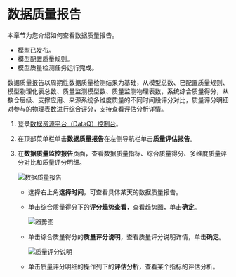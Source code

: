 # 数据质量报告

本章节为您介绍如何查看数据质量报告。

-   模型已发布。
-   模型配置质量规则。
-   模型质量检测任务运行完成。

数据质量报告以周期性数据质量检测结果为基础，从模型总数、已配置质量规则、模型物理化表总数、质量监测模型数、质量监测物理表数，系统综合质量得分，从数仓层级、支撑应用、来源系统多维度质量的不同时间段评分对比，质量评分明细对参与的物理表数进行综合评分，支持查看评估分析详情。

1.  登录[数据资源平台（DataQ）控制台](https://dataq.console.aliyun.com)。

2.  在顶部菜单栏单击**数据质量报告**在左侧导航栏单击**质量评估报告**。

3.  在**数据质量监控报告**页面，查看数据质量指标、综合质量得分、多维度质量评分对比和质量评分明细。

    ![数据质量报告](https://static-aliyun-doc.oss-accelerate.aliyuncs.com/assets/img/zh-CN/7219559951/p147264.png)

    -   选择右上角**选择时间**，可查看具体某天的数据质量报告。
    -   单击综合质量得分下的**评分趋势查看**，查看趋势图，单击**确定**。

        ![趋势图](https://static-aliyun-doc.oss-accelerate.aliyuncs.com/assets/img/zh-CN/8219559951/p147283.png)

    -   单击综合质量得分的**质量评分说明**，查看质量评分说明详情，单击**确定**。

        ![质量评分说明](https://static-aliyun-doc.oss-accelerate.aliyuncs.com/assets/img/zh-CN/8219559951/p147285.png)

    -   单击质量评分明细的操作列下的**评估分析**，查看某个指标的评估分析。


